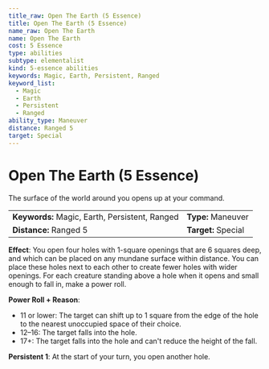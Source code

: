 ```yaml
---
title_raw: Open The Earth (5 Essence)
title: Open The Earth (5 Essence)
name_raw: Open The Earth
name: Open The Earth
cost: 5 Essence
type: abilities
subtype: elementalist
kind: 5-essence abilities
keywords: Magic, Earth, Persistent, Ranged
keyword_list:
  - Magic
  - Earth
  - Persistent
  - Ranged
ability_type: Maneuver
distance: Ranged 5
target: Special
---
```


# Open The Earth (5 Essence)

The surface of the world around you opens up at your command.

|                                                |                     |
| :--------------------------------------------- | :------------------ |
| **Keywords:** Magic, Earth, Persistent, Ranged | **Type:** Maneuver  |
| **Distance:** Ranged 5                         | **Target:** Special |

**Effect**: You open four holes with 1-square openings that are 6 squares deep, and which can be placed on any mundane surface within distance. You can place these holes next to each other to create fewer holes with wider openings. For each creature standing above a hole when it opens and small enough to fall in, make a power roll.

**Power Roll + Reason**:

- 11 or lower: The target can shift up to 1 square from the edge of the hole to the nearest unoccupied space of their choice.
- 12–16: The target falls into the hole.
- 17+: The target falls into the hole and can't reduce the height of the fall.

**Persistent 1**: At the start of your turn, you open another hole.
